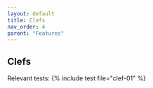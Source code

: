 ```yaml
---
layout: default
title: Clefs
nav_order: 4
parent: "Features"
---
```


## Clefs

Relevant tests:
{% include test file="clef-01" %}